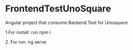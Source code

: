 # FrontendTestUnoSquare
Angular project that consume Backend Test for Unosquare
<p>1.For install: run npm i</p>
<p>2. For run: ng serve</p>
